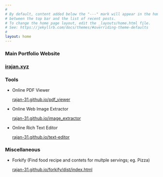 ```yaml
---
#
# By default, content added below the "---" mark will appear in the home page
# between the top bar and the list of recent posts.
# To change the home page layout, edit the _layouts/home.html file.
# See: https://jekyllrb.com/docs/themes/#overriding-theme-defaults
#
layout: home
---
```


### Main Portfolio Website

### [irajan.xyz](https://www.irajan.xyz)

### Tools

- Online PDF Viewer

    [rajan-31.github.io/pdf_viewer](https://rajan-31.github.io/pdf_viewer)

- Online Web Image Extractor

    [rajan-31.github.io/image_extractor](https://rajan-31.github.io/image_extractor)

- Online Rich Text Editor

    [rajan-31.github.io/text-editor](https://rajan-31.github.io/text-editor)

### Miscellaneous

- Forkify (Find food recipe and contets for multple servings; eg. Pizza)

    [rajan-31.github.io/forkify/dist/index.html](https://rajan-31.github.io/forkify/dist/index.html)